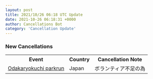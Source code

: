 ```yaml
---
layout: post
title: 2021/10/26 06:18 UTC Update
date: 2021-10-26 06:18:31 +0000
author: Cancellations Bot
category: 'Cancellation Update'
---
```


<h3>New Cancellations</h3>
<div class='hscrollable'>
<table style='width: 100%'>
    <tr>
        <th>Event</th>
        <th>Country</th>
        <th>Cancellation Note</th>
    </tr>
    <tr>
        <td><a href="https://www.parkrun.jp/odakaryokuchi">Odakaryokuchi parkrun</a></td>
        <td>Japan</td>
        <td>ボランティア不足の為</td>
    </tr>
</table>
</div>
